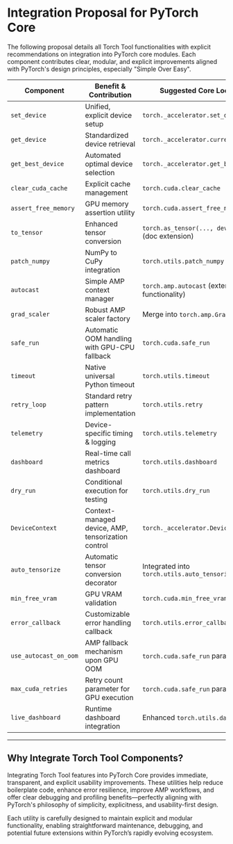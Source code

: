 # Integration Proposal for PyTorch Core

The following proposal details all Torch Tool functionalities with explicit recommendations on integration into PyTorch core modules. Each component contributes clear, modular, and explicit improvements aligned with PyTorch's design principles, especially "Simple Over Easy".

| Component            | Benefit & Contribution                             | Suggested Core Location                        |
|----------------------|----------------------------------------------------|------------------------------------------------|
| `set_device`         | Unified, explicit device setup                     | `torch._accelerator.set_device`                |
| `get_device`         | Standardized device retrieval                      | `torch._accelerator.current_device`            |
| `get_best_device`    | Automated optimal device selection                 | `torch._accelerator.get_best_device`           |
| `clear_cuda_cache`   | Explicit cache management                          | `torch.cuda.clear_cache`                       |
| `assert_free_memory` | GPU memory assertion utility                       | `torch.cuda.assert_free_memory`                |
| `to_tensor`          | Enhanced tensor conversion                         | `torch.as_tensor(..., device=...)` (doc extension)|
| `patch_numpy`        | NumPy to CuPy integration                          | `torch.utils.patch_numpy`                      |
| `autocast`           | Simple AMP context manager                         | `torch.amp.autocast` (extended functionality)  |
| `grad_scaler`        | Robust AMP scaler factory                          | Merge into `torch.amp.GradScaler`              |
| `safe_run`           | Automatic OOM handling with GPU-CPU fallback       | `torch.cuda.safe_run`                          |
| `timeout`            | Native universal Python timeout                    | `torch.utils.timeout`                          |
| `retry_loop`         | Standard retry pattern implementation              | `torch.utils.retry`                            |
| `telemetry`          | Device-specific timing & logging                   | `torch.utils.telemetry`                        |
| `dashboard`          | Real-time call metrics dashboard                   | `torch.utils.dashboard`                        |
| `dry_run`            | Conditional execution for testing                  | `torch.utils.dry_run`                          |
| `DeviceContext`      | Context-managed device, AMP, tensorization control | `torch._accelerator.DeviceContext`             |
| `auto_tensorize`     | Automatic tensor conversion decorator              | Integrated into `torch.utils.auto_tensorize`   |
| `min_free_vram`      | GPU VRAM validation                                | `torch.cuda.min_free_vram`                     |
| `error_callback`     | Customizable error handling callback               | `torch.utils.error_callback`                   |
| `use_autocast_on_oom`| AMP fallback mechanism upon GPU OOM                | `torch.cuda.safe_run` parameter                |
| `max_cuda_retries`   | Retry count parameter for GPU execution            | `torch.cuda.safe_run` parameter                |
| `live_dashboard`     | Runtime dashboard integration                      | Enhanced `torch.utils.dashboard`               |

---

## Why Integrate Torch Tool Components?

Integrating Torch Tool features into PyTorch Core provides immediate, transparent, and explicit usability improvements. These utilities help reduce boilerplate code, enhance error resilience, improve AMP workflows, and offer clear debugging and profiling benefits—perfectly aligning with PyTorch's philosophy of simplicity, explicitness, and usability-first design.

Each utility is carefully designed to maintain explicit and modular functionality, enabling straightforward maintenance, debugging, and potential future extensions within PyTorch’s rapidly evolving ecosystem.
